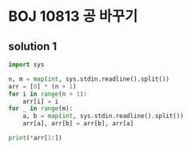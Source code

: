 # BOJ 10813 공 바꾸기 

## solution 1

```python
import sys

n, m = map(int, sys.stdin.readline().split())
arr = [0] * (n + 1)
for i in range(n + 1):
    arr[i] = i
for _ in range(m):
    a, b = map(int, sys.stdin.readline().split())
    arr[a], arr[b] = arr[b], arr[a]

print(*arr[1:])

```